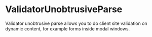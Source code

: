 # ValidatorUnobtrusiveParse
Validator unobtrusive parse allows you to do client site validation on dynamic content, for example forms inside modal windows.
